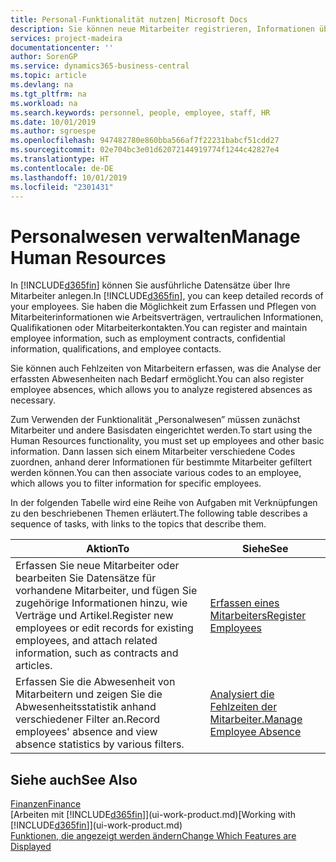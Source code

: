 ```yaml
---
title: Personal-Funktionalität nutzen| Microsoft Docs
description: Sie können neue Mitarbeiter registrieren, Informationen über bestehende Mitarbeiter bearbeiten und Fehlzeiten aufzeichnen und analysieren.
services: project-madeira
documentationcenter: ''
author: SorenGP
ms.service: dynamics365-business-central
ms.topic: article
ms.devlang: na
ms.tgt_pltfrm: na
ms.workload: na
ms.search.keywords: personnel, people, employee, staff, HR
ms.date: 10/01/2019
ms.author: sgroespe
ms.openlocfilehash: 947482780e860bba566af7f22231babcf51cdd27
ms.sourcegitcommit: 02e704bc3e01d62072144919774f1244c42827e4
ms.translationtype: HT
ms.contentlocale: de-DE
ms.lasthandoff: 10/01/2019
ms.locfileid: "2301431"
---
```

# <a name="manage-human-resources"></a><span data-ttu-id="6783b-103">Personalwesen verwalten</span><span class="sxs-lookup"><span data-stu-id="6783b-103">Manage Human Resources</span></span>
<span data-ttu-id="6783b-104">In [!INCLUDE[d365fin](includes/d365fin_md.md)] können Sie ausführliche Datensätze über Ihre Mitarbeiter anlegen.</span><span class="sxs-lookup"><span data-stu-id="6783b-104">In [!INCLUDE[d365fin](includes/d365fin_md.md)], you can keep detailed records of your employees.</span></span> <span data-ttu-id="6783b-105">Sie haben die Möglichkeit zum Erfassen und Pflegen von Mitarbeiterinformationen wie Arbeitsverträgen, vertraulichen Informationen, Qualifikationen oder Mitarbeiterkontakten.</span><span class="sxs-lookup"><span data-stu-id="6783b-105">You can register and maintain employee information, such as employment contracts, confidential information, qualifications, and employee contacts.</span></span>

<span data-ttu-id="6783b-106">Sie können auch Fehlzeiten von Mitarbeitern erfassen, was die Analyse der erfassten Abwesenheiten nach Bedarf ermöglicht.</span><span class="sxs-lookup"><span data-stu-id="6783b-106">You can also register employee absences, which allows you to analyze registered absences as necessary.</span></span>

<span data-ttu-id="6783b-107">Zum Verwenden der Funktionalität „Personalwesen” müssen zunächst Mitarbeiter und andere Basisdaten eingerichtet werden.</span><span class="sxs-lookup"><span data-stu-id="6783b-107">To start using the Human Resources functionality, you must set up employees and other basic information.</span></span> <span data-ttu-id="6783b-108">Dann lassen sich einem Mitarbeiter verschiedene Codes zuordnen, anhand derer Informationen für bestimmte Mitarbeiter gefiltert werden können.</span><span class="sxs-lookup"><span data-stu-id="6783b-108">You can then associate various codes to an employee, which allows you to filter information for specific employees.</span></span>

<span data-ttu-id="6783b-109">In der folgenden Tabelle wird eine Reihe von Aufgaben mit Verknüpfungen zu den beschriebenen Themen erläutert.</span><span class="sxs-lookup"><span data-stu-id="6783b-109">The following table describes a sequence of tasks, with links to the topics that describe them.</span></span>

| <span data-ttu-id="6783b-110">Aktion</span><span class="sxs-lookup"><span data-stu-id="6783b-110">To</span></span> | <span data-ttu-id="6783b-111">Siehe</span><span class="sxs-lookup"><span data-stu-id="6783b-111">See</span></span> |
| --- | --- |
| <span data-ttu-id="6783b-112">Erfassen Sie neue Mitarbeiter oder bearbeiten Sie Datensätze für vorhandene Mitarbeiter, und fügen Sie zugehörige Informationen hinzu, wie Verträge und Artikel.</span><span class="sxs-lookup"><span data-stu-id="6783b-112">Register new employees or edit records for existing employees, and attach related information, such as contracts and articles.</span></span> |[<span data-ttu-id="6783b-113">Erfassen eines Mitarbeiters</span><span class="sxs-lookup"><span data-stu-id="6783b-113">Register Employees</span></span>](hr-how-register-employees.md) |
| <span data-ttu-id="6783b-114">Erfassen Sie die Abwesenheit von Mitarbeitern und zeigen Sie die Abwesenheitsstatistik anhand verschiedener Filter an.</span><span class="sxs-lookup"><span data-stu-id="6783b-114">Record employees' absence and view absence statistics by various filters.</span></span> |[<span data-ttu-id="6783b-115">Analysiert die Fehlzeiten der Mitarbeiter.</span><span class="sxs-lookup"><span data-stu-id="6783b-115">Manage Employee Absence</span></span>](hr-how-manage-absence.md) |

## <a name="see-also"></a><span data-ttu-id="6783b-116">Siehe auch</span><span class="sxs-lookup"><span data-stu-id="6783b-116">See Also</span></span>
[<span data-ttu-id="6783b-117">Finanzen</span><span class="sxs-lookup"><span data-stu-id="6783b-117">Finance</span></span>](finance.md)  
<span data-ttu-id="6783b-118">[Arbeiten mit [!INCLUDE[d365fin](includes/d365fin_md.md)]](ui-work-product.md)</span><span class="sxs-lookup"><span data-stu-id="6783b-118">[Working with [!INCLUDE[d365fin](includes/d365fin_md.md)]](ui-work-product.md)</span></span>  
[<span data-ttu-id="6783b-119">Funktionen, die angezeigt werden ändern</span><span class="sxs-lookup"><span data-stu-id="6783b-119">Change Which Features are Displayed</span></span>](ui-experiences.md)        
